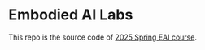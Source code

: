 # Embodied AI Labs

This repo is the source code of [2025 Spring EAI course](https://pku-epic.github.io/Intro2EAI_2025/schedule/).

